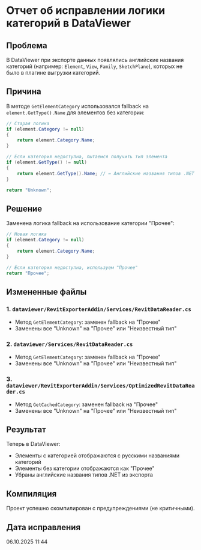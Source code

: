 # Отчет об исправлении логики категорий в DataViewer

## Проблема
В DataViewer при экспорте данных появлялись английские названия категорий (например: `Element`, `View`, `Family`, `SketchPlane`), которых не было в плагине выгрузки категорий.

## Причина
В методе `GetElementCategory` использовался fallback на `element.GetType().Name` для элементов без категории:
```csharp
// Старая логика
if (element.Category != null)
{
    return element.Category.Name;
}

// Если категория недоступна, пытаемся получить тип элемента
if (element.GetType() != null)
{
    return element.GetType().Name; // ← Английские названия типов .NET
}

return "Unknown";
```

## Решение
Заменена логика fallback на использование категории "Прочее":
```csharp
// Новая логика
if (element.Category != null)
{
    return element.Category.Name;
}

// Если категория недоступна, используем "Прочее"
return "Прочее";
```

## Измененные файлы

### 1. `dataviewer/RevitExporterAddin/Services/RevitDataReader.cs`
- Метод `GetElementCategory`: заменен fallback на "Прочее"
- Заменены все "Unknown" на "Прочее" или "Неизвестный тип"

### 2. `dataviewer/Services/RevitDataReader.cs`
- Метод `GetElementCategory`: заменен fallback на "Прочее"
- Заменены все "Unknown" на "Прочее" или "Неизвестный тип"

### 3. `dataviewer/RevitExporterAddin/Services/OptimizedRevitDataReader.cs`
- Метод `GetCachedCategory`: заменен fallback на "Прочее"
- Заменены все "Unknown" на "Прочее" или "Неизвестный тип"

## Результат
Теперь в DataViewer:
- Элементы с категорией отображаются с русскими названиями категорий
- Элементы без категории отображаются как "Прочее"
- Убраны английские названия типов .NET из экспорта

## Компиляция
Проект успешно скомпилирован с предупреждениями (не критичными).

## Дата исправления
06.10.2025 11:44






